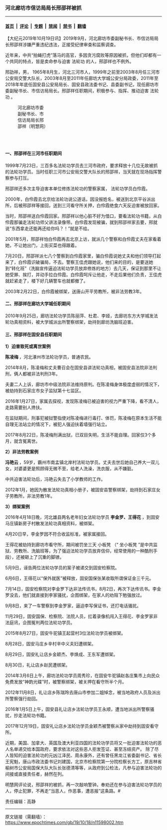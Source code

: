 ### 河北廊坊市信访局局长邢邵祥被抓

---

#### [首页](../../../..?n11598002) &nbsp;|&nbsp; [评论](../../../../../epoch-comment?n11598002) &nbsp;|&nbsp; [专题](../../../../../epoch-special?n11598002) &nbsp;|&nbsp; [禁闻](../../../../../epoch-news?n11598002) &nbsp;|&nbsp; [禁书](../../../../../books?n11598002) &nbsp;|&nbsp; [翻墙](https://github.com/gfw-breaker/nogfw/blob/master/README.md?n11598002)


<div class="post_content" id="artbody" itemprop="articleBody">
 <!-- article content begin -->
 <p>
  【大纪元2019年10月19日讯】2019年9月，河北廊坊市委副秘书长、市信访局局长邢邵祥涉嫌严重违纪违法，正接受纪律审查和监察调查。
 </p>
 <p class="p2">
  <span class="s1">
   近年来，中共“拍蝇打虎”落马的高官，多因贪污腐败等原因被抓，但他们却都有一个共同的特点，皆是卖命参与迫害
   <ok href="http://www.minghui.org/mh/glossary.html#1">
    <span class="s2">
     <ok href="https://www.epochtimes.com/gb/tag/%E6%B3%95%E8%BD%AE%E5%8A%9F.html">
      法轮功
     </ok>
    </span>
   </ok>
   的人，邢邵祥也不例外。
  </span>
 </p>
 <p class="p4">
  <span class="s1">
   邢劭祥，男， 1965年8月生，河北三河市人，1999年之前至2003年8月任三河市公安局交警大队长，2003年8月至2011年任廊坊大学城公安分局政委，2011年至2018年年底任固安县公安局局长、固安县政法委书记、县委副书记，现任廊坊市委副秘书长、市信访局局长。邢邵祥任职期间，积极参与、指挥、推动迫害
   <ok href="https://www.epochtimes.com/gb/tag/%E6%B3%95%E8%BD%AE%E5%8A%9F.html">
    法轮功
   </ok>
   。
  </span>
 </p>
 <figure aria-describedby="caption-attachment-11598025" class="wp-caption aligncenter" id="attachment_11598025" style="width: 94px">
  <ok href="https://i.epochtimes.com/assets/uploads/2019/10/2019-10-17-201919-0.jpg" target="_blank">
   <img alt="" class="size-full wp-image-11598025" src="https://i.epochtimes.com/assets/uploads/2019/10/2019-10-17-201919-0.jpg"/>
  </ok>
  <br/><figcaption class="wp-caption-text" id="caption-attachment-11598025">
   河北廊坊市委副秘书长、市信访局局长邢邵祥（明慧网）
  </figcaption><br/>
 </figure><br/>
 <h4 class="p4">
  <span class="s1">
   <b>
    一、邢邵祥在三河市任职期间
   </b>
  </span>
 </h4>
 <p class="p4">
  <span class="s1">
   1999年7月23日，三百多名法轮功学员去三河市政府，要求释放十几位无故被抓的法轮功学员。当时任职三河市公安局交警大队长的邢邵祥，当天就在现场指挥警察参与打压。
  </span>
 </p>
 <p class="p4">
  <span class="s1">
   邢邵祥还多次主导迫害本单位修炼法轮功的警察家属，
  </span>
  <span class="s1">
   法轮功学员白伶霞。
  </span>
 </p>
 <p class="p4">
  <span class="s1">
   2000年，白伶霞去北京给法轮功说公道话，因没报姓名，被送到北京平谷派出所，后被邢邵祥等接回，送到三河看守所关押，白伶霞绝食六天反迫害被放回家。
  </span>
 </p>
 <p class="p4">
  <span class="s1">
   当时，邢邵祥送白伶霞回家。邢邵祥以他心脏不好为借口，要看法轮功书籍，从白伶霞那骗走法轮功师父讲法录像带。白伶霞发现被骗，就到邢邵祥家去要，邢就说“东西拿走还能再还给你吗？！”就是不给。
  </span>
 </p>
 <p class="p4">
  <span class="s1">
   2001年5月，邢邵祥怕白伶霞再去北京上访，就派几个警察和白伶霞丈夫在家看着她，不让她出门，上街买菜也得跟着。
  </span>
 </p>
 <p class="p4">
  <span class="s1">
   7月20日，邢邵祥派七八个警察到白伶霞家里，骗白伶霞说她丈夫和他们领导打起来了，白伶霞识破骗局，不去。警察王佳虎跟她说，他们来的目的，是要送她到“转化班”（洗脑宣传逼迫法轮功学员放弃修炼的地方）去几天，保证到那里不让她受罪、挨打，并动手拉白伶霞。白伶霞呵斥让他走，不走后果他们负责，王佳虎就赶紧走了，楼下好几辆警车也就都撤了。
  </span>
 </p>
 <p class="p4">
  <span class="s1">
   2003年2月22日，白伶霞被绑架，送唐山开平劳教所，被非法劳教3年。
  </span>
 </p>
 <h4 class="p4">
  <span class="s1">
   <b>
    二、邢邵祥在廊坊大学城任职期间
   </b>
  </span>
 </h4>
 <p class="p4">
  <span class="s1">
   2010年9月25日，廊坊法轮功学员陈丽萍、杜君、李娅，去廊坊东方大学城发法轮功真相资料，被大学城派出所警察绑架，劫持到廊坊洗脑班迫害。
  </span>
 </p>
 <h4 class="p4">
  <span class="s1">
   <b>
    三、邢邵祥在固安县任职期间
   </b>
  </span>
 </h4>
 <p class="p4">
  <span class="s1">
   <b>
    1）迫害致死或离世案例
   </b>
  </span>
 </p>
 <p class="p4">
  <span class="s1">
   <b>
    陈凌梅
   </b>
   ，河北涿州市法轮功学员，普通农民。
  </span>
 </p>
 <p class="p4">
  <span class="s1">
   2014年8月，陈凌梅和丈夫曹召会在固安县讲法轮功真相，被固安县法院非法判刑，俩人都被非法判刑3年。
  </span>
 </p>
 <p class="p4">
  <span class="s1">
   夫妻二人上诉，廊坊市中级法院非法维持原判。在陈凌梅身体极度虚弱的情况下，被劫持到石家庄市女子监狱第十七监区。
  </span>
 </p>
 <p class="p4">
  <span class="s1">
   2016年1月27日，家属去探视，发现陈凌梅已被迫害的视力严重下降，看不清人，走路需要别人搀扶。
  </span>
 </p>
 <p class="p4">
  <span class="s1">
   在监狱期间，刑事犯被狱警指使对陈凌梅进行毒打、体罚，陈凌梅在原本生活不能自理无法站立的情况下，被犯人强迫扶着墙强行站立。
  </span>
 </p>
 <p class="p4">
  <span class="s1">
   2017年8月22日，陈凌梅刑满出狱，已双目失明，生活不能自理。回家仅3个多月，就含冤离世。
  </span>
 </p>
 <p class="p4">
  <span class="s1">
   <b>
    2）非法劳教案例
   </b>
  </span>
 </p>
 <p class="p4">
  <span class="s1">
   <strong>
    冯艳云
   </strong>
   ，59岁，霸州市南孟镇北岸村法轮功学员。丈夫去世后她自己养大一双儿女，对婆婆更是照顾得无微不至，给老人洗澡，洗衣服，从不嫌脏。
  </span>
 </p>
 <p class="p4">
  <span class="s1">
   中共迫害法轮功后，冯艳云失去了小学教师的工作。
  </span>
 </p>
 <p class="p4">
  <span class="s1">
   2012年1月，她因为散发法轮功真相小册子，被固安县警察绑架，劫持到石家庄女子劳教所，非法劳教1年。
  </span>
 </p>
 <p class="p4">
  <span class="s1">
   <b>
    3）绑架案例
   </b>
  </span>
 </p>
 <p class="p4">
  <span class="s1">
   2016年4月18日晚，河北雄县两名老年妇女法轮功学员
   <strong>
    李金罗、王得花
   </strong>
   ，到固安马庄镇新房子村散发法轮功真相资料，被绑架。
  </span>
 </p>
 <p class="p4">
  <span class="s1">
   4月20日早，李金罗因不符合收监标准，被家属接回。
  </span>
 </p>
 <p class="p4">
  <span class="s1">
   王得花被劫持到廊坊市看守所，期间被罚坐三天
   <ok href="https://www.epochtimes.com/gb/18/6/30/n10526463.htm">
    小板凳
   </ok>
   （“
   <ok href="https://www.epochtimes.com/gb/tag/%E5%9D%90%E5%B0%8F%E6%9D%BF%E5%87%B3.html">
    坐小板凳
   </ok>
   ”是中共监狱、劳教所、洗脑班等，为了强迫法轮功学员放弃信仰，经常使用的一种酷刑手段），还被砸上了沉重的脚镣。
  </span>
 </p>
 <p class="p4">
  <span class="s1">
   5月9日，诬告两位法轮功学员的案子被递交到固安检察院。
  </span>
 </p>
 <p class="p4">
  <span class="s1">
   6月6日，王得花以“保外就医”被释放，固安国保张某收取所谓保证金三千元。
  </span>
 </p>
 <p class="p4">
  <span class="s1">
   7月14日，固安检察院对李金罗下达非法传讯书，8月2日，再次下达传讯书。李金罗没去，他们就直接到李家骚扰，企图绑架，在家人的劝阻下勉强放过。
  </span>
 </p>
 <p class="p4">
  <span class="s1">
   9月8日，来了一车警察到李金罗家，逼迫李写保证书，还打电话骚扰。
  </span>
 </p>
 <p class="p4">
  <span class="s1">
   11月29日，固安国保、检察院、法院人员，扛着录像机闯入王得花、李金罗家非法庭讯，企图冤判两位法轮功学员。
  </span>
 </p>
 <p class="p4">
  <span class="s1">
   2015年8月27日，固安牛驼镇王起营村3位法轮功学员被绑架。
  </span>
 </p>
 <p class="p4">
  <span class="s1">
   8月28日，固安马庄乡辛村辛中义夫妇遭绑架。
  </span>
 </p>
 <p class="p4">
  <span class="s1">
   8月29日，固安礼让店乡金颖杰、李焕成、王东军遭绑架。
  </span>
 </p>
 <p class="p4">
  <span class="s1">
   8月30日，礼让店乡赵民遭绑架。
  </span>
 </p>
 <p class="p4">
  <span class="s1">
   2014年3月6日上午，廊坊法轮功学员周秀珍，在固安牛驼镇赵各庄集市上向民众免费发放“神韵光碟”时，被警察绑架，被关押在看守所半个月。
  </span>
 </p>
 <p class="p4">
  <span class="s1">
   2012年11月8日，礼让店乡陈瑞玲去唐山市参加二姐悼念，被当地政府人员及派出所警察强行劫回。
  </span>
 </p>
 <p class="p4">
  <span class="s1">
   2016年1月5日上午，固安县礼让店乡法轮功学员王永顺，遭当地派出所警察骚扰，抄走法轮功书籍。
  </span>
 </p>
 <p class="p4">
  <span class="s1">
   2017年12月19日，固安礼让店乡法轮功学员金颖杰被警察从家中劫持到固安看守所。
  </span>
 </p>
 <p class="p4">
  <span class="s1">
   近期，美国、加拿大、英国及澳大利亚四国的法轮功学员将又一批迫害法轮功的恶人名单递交给本国政府，要求依法对这些恶人拒发签证、甚至冻结资产。
  </span>
  <span class="s1">
   除了尽人皆知的迫害法轮功的元凶江泽民、周永康外，还有曾任黑龙江省委副书记、省长王宪魁，唐山市政法委书记刘建国，北京市检察院第一分院检察长方工，原吉林省榆树市公安局国保大队大队长张德清等等，从政府到公检法，凡参与迫害法轮功的间接或直接责任者，赫然在列。
  </span>
 </p>
 <p class="p4">
  <span class="s1">
   明慧网评论说，邢邵祥的被抓，再一次敲响警钟。奉劝还在参与迫害法轮功学员的人，停止犯罪，不再走“当恶人，作恶事，遭恶报”这条路。#
  </span>
 </p>
 <p class="p4">
  责任编辑：高静
 </p>
 <!-- article content end -->
 <div id="below_article_ad">
 </div>
</div>


---

原文链接（需翻墙）：https://www.epochtimes.com/gb/19/10/18/n11598002.htm